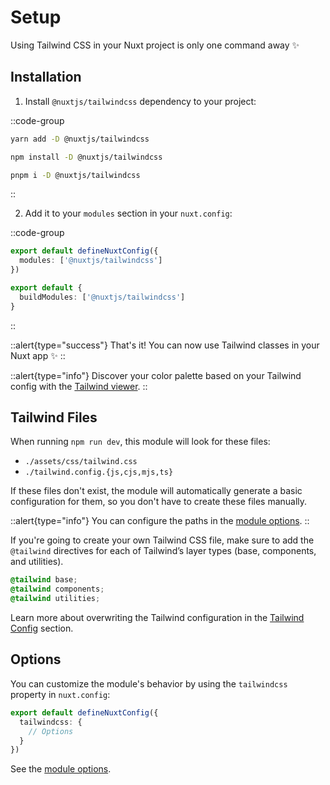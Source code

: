 # Setup

Using Tailwind CSS in your Nuxt project is only one command away ✨

## Installation

1. Install `@nuxtjs/tailwindcss` dependency to your project:

::code-group

```bash [yarn]
yarn add -D @nuxtjs/tailwindcss
```

```bash [npm]
npm install -D @nuxtjs/tailwindcss
```

```sh [pnpm]
pnpm i -D @nuxtjs/tailwindcss
```

::

2. Add it to your `modules` section in your `nuxt.config`:

::code-group
```ts [nuxt.config (Nuxt 3)]
export default defineNuxtConfig({
  modules: ['@nuxtjs/tailwindcss']
})
```

```ts [nuxt.config (Nuxt 2)]
export default {
  buildModules: ['@nuxtjs/tailwindcss']
}
```
::

::alert{type="success"}
That's it! You can now use Tailwind classes in your Nuxt app ✨
::

::alert{type="info"}
Discover your color palette based on your Tailwind config with the [Tailwind viewer](/tailwind/viewer).
::

## Tailwind Files

When running `npm run dev`, this module will look for these files:

- `./assets/css/tailwind.css`
- `./tailwind.config.{js,cjs,mjs,ts}`

If these files don't exist, the module will automatically generate a basic configuration for them, so you don't have to create these files manually.

::alert{type="info"}
You can configure the paths in the [module options](/getting-started/options).
::

If you're going to create your own Tailwind CSS file, make sure to add the  `@tailwind` directives for each of Tailwind’s layer types (base, components, and utilities).

```css
@tailwind base;
@tailwind components;
@tailwind utilities;
```

Learn more about overwriting the Tailwind configuration in the [Tailwind Config](/tailwind/config) section.

## Options

You can customize the module's behavior by using the `tailwindcss` property in `nuxt.config`:

```ts [nuxt.config]
export default defineNuxtConfig({
  tailwindcss: {
    // Options
  }
})
```

See the [module options](/getting-started/options).
